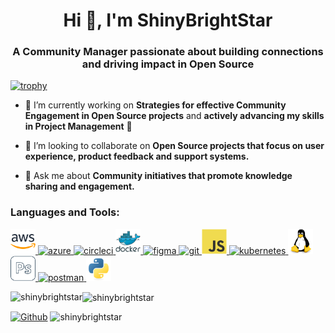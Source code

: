 <h1 align="center">Hi 👋, I'm ShinyBrightStar</h1>
<h3 align="center">A Community Manager passionate about building connections and driving impact in Open Source</h3>

[![trophy](https://github-profile-trophy.vercel.app/?username=shinybrightstar&title=MultiLanguage,Repositories,Commits,Followers,Experience,Stars,PullRequest,Issues)](https://github.com/shinybrightstar/github-profile-trophy)
<!--- <p align="left"> <a href="https://github.com/shinybrightstar/github-profile-trophy"><img src="https://github-profile-trophy.vercel.app/?username=shinybrightstar" alt="shinybrightstar" /></a> </p> --->

- 🔭 I’m currently working on **Strategies for effective Community Engagement in Open Source projects** and **actively advancing my skills in Project Management** 🌱 

- 👯 I’m looking to collaborate on **Open Source projects that focus on user experience, product feedback and support systems.**

- 💬 Ask me about **Community initiatives that promote knowledge sharing and engagement.**


<p align="left">
</p>

<h3 align="left">Languages and Tools:</h3>
<p align="left"> <a href="https://aws.amazon.com" target="_blank" rel="noreferrer"> <img src="https://raw.githubusercontent.com/devicons/devicon/master/icons/amazonwebservices/amazonwebservices-original-wordmark.svg" alt="aws" width="40" height="40"/> </a> <a href="https://azure.microsoft.com/en-in/" target="_blank" rel="noreferrer"> <img src="https://www.vectorlogo.zone/logos/microsoft_azure/microsoft_azure-icon.svg" alt="azure" width="40" height="40"/> </a> <a href="https://circleci.com" target="_blank" rel="noreferrer"> <img src="https://www.vectorlogo.zone/logos/circleci/circleci-icon.svg" alt="circleci" width="40" height="40"/> </a> <a href="https://www.docker.com/" target="_blank" rel="noreferrer"> <img src="https://raw.githubusercontent.com/devicons/devicon/master/icons/docker/docker-original-wordmark.svg" alt="docker" width="40" height="40"/> </a> <a href="https://www.figma.com/" target="_blank" rel="noreferrer"> <img src="https://www.vectorlogo.zone/logos/figma/figma-icon.svg" alt="figma" width="40" height="40"/> </a> <a href="https://git-scm.com/" target="_blank" rel="noreferrer"> <img src="https://www.vectorlogo.zone/logos/git-scm/git-scm-icon.svg" alt="git" width="40" height="40"/> </a> <a href="https://developer.mozilla.org/en-US/docs/Web/JavaScript" target="_blank" rel="noreferrer"> <img src="https://raw.githubusercontent.com/devicons/devicon/master/icons/javascript/javascript-original.svg" alt="javascript" width="40" height="40"/> </a> <a href="https://kubernetes.io" target="_blank" rel="noreferrer"> <img src="https://www.vectorlogo.zone/logos/kubernetes/kubernetes-icon.svg" alt="kubernetes" width="40" height="40"/> </a> <a href="https://www.linux.org/" target="_blank" rel="noreferrer"> <img src="https://raw.githubusercontent.com/devicons/devicon/master/icons/linux/linux-original.svg" alt="linux" width="40" height="40"/> </a> <a href="https://www.photoshop.com/en" target="_blank" rel="noreferrer"> <img src="https://raw.githubusercontent.com/devicons/devicon/master/icons/photoshop/photoshop-line.svg" alt="photoshop" width="40" height="40"/> </a> <a href="https://postman.com" target="_blank" rel="noreferrer"> <img src="https://www.vectorlogo.zone/logos/getpostman/getpostman-icon.svg" alt="postman" width="40" height="40"/> </a> <a href="https://www.python.org" target="_blank" rel="noreferrer"> <img src="https://raw.githubusercontent.com/devicons/devicon/master/icons/python/python-original.svg" alt="python" width="40" height="40"/> </a> </p>

<p><img align="left" src="https://github-readme-stats.vercel.app/api/top-langs?username=shinybrightstar&show_icons=true&locale=en&layout=compact" alt="shinybrightstar" /></p>

<!--- <p>&nbsp;<img align="center" src="https://github-readme-stats.vercel.app/api?username=shinybrightstar&show_icons=true&locale=en" alt="shinybrightstar" /></p> --->

<p><img align="center" src="https://github-readme-streak-stats.herokuapp.com/?user=shinybrightstar&" alt="shinybrightstar" /></p>

<p>
   <a href="https://github.com/shinybrightstar" target="_blank"><img alt="Github" src="https://img.shields.io/badge/GitHub-%2312100E.svg?&style=for-the-badge&logo=Github&logoColor=blue" /></a>
   <img src="https://komarev.com/ghpvc/?username=shinybrightstar&label=Profile%20views&color=0e75b6&style=flat" alt="shinybrightstar" />
</p>
<p align="left">  </p>

<!---
This is a ✨ special ✨ repository because its `README.md` (this file) appears on your GitHub profile.
You can click the Preview link to take a look at your changes.
--->

